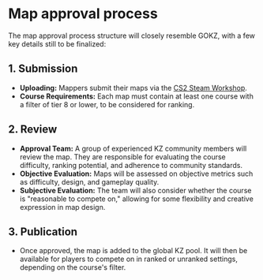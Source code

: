 # Map approval process

The map approval process structure will closely resemble GOKZ, with a few key details still to be finalized:

## 1. Submission

- **Uploading:** Mappers submit their maps via the [CS2 Steam Workshop](https://steamcommunity.com/app/730/workshop).
- **Course Requirements:** Each map must contain at least one course with a filter of tier 8 or lower, to be considered for ranking.

## 2. Review

- **Approval Team:** A group of experienced KZ community members will review the map. They are responsible for evaluating the course
difficulty, ranking potential, and adherence to community standards.
- **Objective Evaluation:** Maps will be assessed on objective metrics such as difficulty, design, and gameplay quality.
- **Subjective Evaluation:** The team will also consider whether the course is "reasonable to compete on," allowing for some flexibility and creative expression in map design.

## 3. Publication

- Once approved, the map is added to the global KZ pool. It will then be available for players to compete on in ranked or unranked settings,
 depending on the course's filter.
